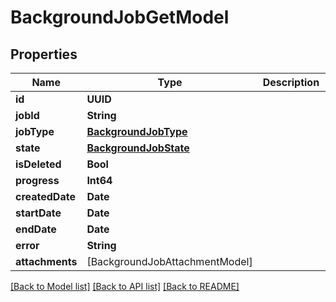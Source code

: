 # BackgroundJobGetModel

## Properties
Name | Type | Description | Notes
------------ | ------------- | ------------- | -------------
**id** | **UUID** |  | 
**jobId** | **String** |  | 
**jobType** | [**BackgroundJobType**](BackgroundJobType.md) |  | 
**state** | [**BackgroundJobState**](BackgroundJobState.md) |  | 
**isDeleted** | **Bool** |  | 
**progress** | **Int64** |  | 
**createdDate** | **Date** |  | 
**startDate** | **Date** |  | [optional] 
**endDate** | **Date** |  | [optional] 
**error** | **String** |  | [optional] 
**attachments** | [BackgroundJobAttachmentModel] |  | 

[[Back to Model list]](../README.md#documentation-for-models) [[Back to API list]](../README.md#documentation-for-api-endpoints) [[Back to README]](../README.md)


